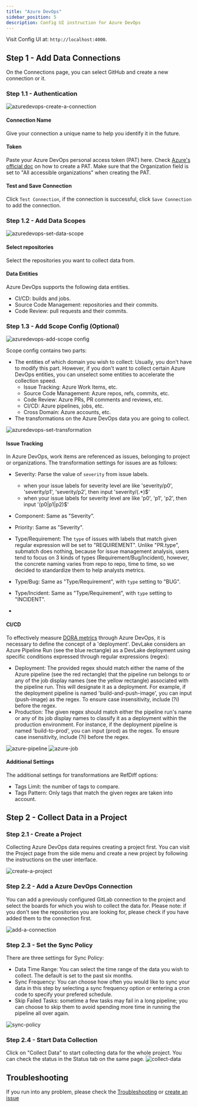 ```yaml
---
title: "Azure DevOps"
sidebar_position: 5
description: Config UI instruction for Azure DevOps
---
```


Visit Config UI at: `http://localhost:4000`.

## Step 1 - Add Data Connections

On the Connections page, you can select GitHub and create a new connection or it.

### Step 1.1 - Authentication

![azuredevops-create-a-connection](images/azuredevops-create-a-connection.png)

#### Connection Name

Give your connection a unique name to help you identify it in the future.

#### Token

Paste your Azure DevOps personal access token (PAT) here. Check [Azure's official doc](https://learn.microsoft.com/en-us/azure/devops/organizations/accounts/use-personal-access-tokens-to-authenticate?view=azure-devops&tabs=Windows#create-a-pat) on how to create a PAT. 
Make sure that the Organization field is set to "All accessible organizations" when creating the PAT.

#### Test and Save Connection

Click `Test Connection`, if the connection is successful, click `Save Connection` to add the connection.

### Step 1.2 - Add Data Scopes

![azuredevops-set-data-scope](images/azuredevops-set-data-scope.png)

#### Select repositories

Select the repositories you want to collect data from.

#### Data Entities

Azure DevOps supports the following data entities.

- CI/CD: builds and jobs.
- Source Code Management: repositories and their commits.
- Code Review: pull requests and their commits.


### Step 1.3 - Add Scope Config (Optional)

![azuredevops-add-scope config](images/azuredevops-add-scope-config.png)

Scope config contains two parts: 
- The entities of which domain you wish to collect: Usually, you don't have to modify this part. However, if you don't want to collect certain Azure DevOps entities, you can unselect some entities to accelerate the collection speed.
  - Issue Tracking: Azure Work Items, etc.
  - Source Code Management: Azure repos, refs, commits, etc.
  - Code Review: Azure PRs, PR comments and reviews, etc.
  - CI/CD: Azure pipelines, jobs, etc.
  - Cross Domain: Azure accounts, etc.
- The transformations on the Azure DevOps data you are going to collect. 

![azuredevops-set-transformation](images/azuredevops-set-transformation-2.png)
#### Issue Tracking

In Azure DevOps, work items are referenced as issues, belonging to project or organizations. The transformation settings for issues are as follows:

- Severity: Parse the value of `severity` from issue labels.

  - when your issue labels for severity level are like 'severity/p0', 'severity/p1', 'severity/p2', then input 'severity/(.\*)$'
  - when your issue labels for severity level are like 'p0', 'p1', 'p2', then input '(p0|p1|p2)$'

- Component: Same as "Severity".

- Priority: Same as "Severity".

- Type/Requirement: The `type` of issues with labels that match given regular expression will be set to "REQUIREMENT". Unlike "PR.type", submatch does nothing, because for issue management analysis, users tend to focus on 3 kinds of types (Requirement/Bug/Incident), however, the concrete naming varies from repo to repo, time to time, so we decided to standardize them to help analysts metrics.

- Type/Bug: Same as "Type/Requirement", with `type` setting to "BUG".

- Type/Incident: Same as "Type/Requirement", with `type` setting to "INCIDENT".
- 
#### CI/CD

To effectively measure [DORA metrics](../DORA.md) through Azure DevOps, it is necessary to define the concept of a 'deployment'. DevLake considers an Azure Pipeline Run (see the blue rectangle) as a DevLake deployment using specific conditions expressed through regular expressions (regex):

- Deployment: The provided regex should match either the name of the Azure pipeline (see the red rectangle) that the pipeline run belongs to or any of the job display names (see the yellow rectangle) associated with the pipeline run. This will designate it as a deployment. For example, if the deployment pipeline is named 'build-and-push-image', you can input (push-image) as the regex. To ensure case insensitivity, include (?i) before the regex.
- Production: The given regex should match either the pipeline run's name or any of its job display names to classify it as a deployment within the production environment. For instance, if the deployment pipeline is named 'build-to-prod', you can input (prod) as the regex. To ensure case insensitivity, include (?i) before the regex.

![azure-pipeline](images/azuredevops-ui-pipeline.png)
![azure-job](images/azuredevops-ui-job.png)


#### Additional Settings

The additional settings for transformations are RefDiff options:
- Tags Limit: the number of tags to compare.
- Tags Pattern: Only tags that match the given regex are taken into account.

## Step 2 - Collect Data in a Project
### Step 2.1 - Create a Project
Collecting Azure DevOps data requires creating a project first. You can visit the Project page from the side menu and create a new project by following the instructions on the user interface.

![create-a-project](images/create-a-project.png)

### Step 2.2 - Add a Azure DevOps Connection
You can add a previously configured GitLab connection to the project and select the boards for which you wish to collect the data for. 
Please note: if you don't see the repositories you are looking for, please check if you have added them to the connection first.

![add-a-connection](images/add-a-connection-project.png)

### Step 2.3 - Set the Sync Policy
There are three settings for Sync Policy:
- Data Time Range: You can select the time range of the data you wish to collect. The default is set to the past six months.
- Sync Frequency: You can choose how often you would like to sync your data in this step by selecting a sync frequency option or entering a cron code to specify your prefered schedule.
- Skip Failed Tasks: sometime a few tasks may fail in a long pipeline; you can choose to skip them to avoid spending more time in running the pipeline all over again.

![sync-policy](images/sync-policy.png)

### Step 2.4 - Start Data Collection
Click on "Collect Data" to start collecting data for the whole project. You can check the status in the Status tab on the same page.
![collect-data](images/collect-data.png)


## Troubleshooting

If you run into any problem, please check the [Troubleshooting](/Troubleshooting/Configuration.md) or [create an issue](https://github.com/apache/incubator-devlake/issues)
